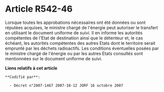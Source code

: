 # Article R542-46

Lorsque toutes les approbations nécessaires ont été données ou sont réputées acquises, le ministre chargé de l'énergie peut
autoriser le transfert en utilisant le document uniforme de suivi. Il en informe les autorités compétentes de l'Etat de
destination ainsi que le détenteur et, le cas échéant, les autorités compétentes des autres Etats dont le territoire serait
emprunté par les déchets radioactifs. Les conditions éventuelles posées par le ministre chargé de l'énergie ou par les autres
Etats consultés sont mentionnées sur le document uniforme de suivi.

**Liens relatifs à cet article**

	**Codifié par**:

	  - Décret n°2007-1467 2007-10-12 JORF 16 octobre 2007
